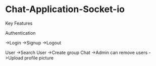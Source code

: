 # Chat-Application-Socket-io


Key Features

Authentication

->Login
->Signup
->Logout

User
->Search User
->Create group Chat
->Admin can remove users
->Upload profile picture
